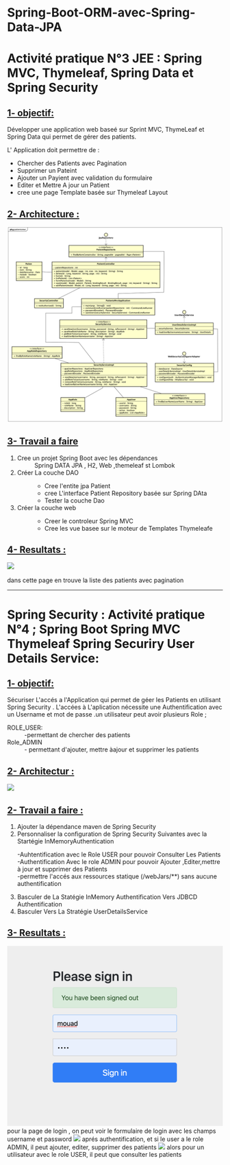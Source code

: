 # Spring-Boot-ORM-avec-Spring-Data-JPA
<h1> Activité pratique N°3 JEE : Spring MVC, Thymeleaf, Spring Data et Spring Security
</h1>
<h2 style="text-decoration: underline;">1- objectif:</h2>
<div>
<p>Développer une application web baseé sur Sprint MVC, ThymeLeaf et Spring Data qui permet de gérer des patients.</p>
<p>L' Application doit permettre de : </p>
<ul>
<li> Chercher des Patients avec Pagination  </li>
<li> Supprimer un Pateint </li>
<li> Ajouter un Payient avec validation du formulaire </li>
<li> Editer et Mettre A jour un Patient </li>
<li>cree une page Template basée sur Thymeleaf Layout</li>
</ul>
</div>
<h2 style="text-decoration: underline;">2- Architecture :</h2>
<p><img src="images/diagrame de class.png"></p>
<div>
<h2 style="text-decoration: underline;">3- Travail a faire</h2>

<ol type="1">

<dt><li> Cree un projet Spring Boot avec les dépendances </li></dt>
<dd>Spring DATA JPA , H2, Web ,themeleaf st Lombok </dd>
<dt><li>Créer La couche DAO</li></dt>
<dd>
<ul>
<li>Cree l'entite jpa Patient</li>
<li> cree L'interface Patient Repository basée sur Spring DAta </li>
<li>Tester la couche Dao</li>
</ul> 
</dd>
<dt><li>Créer la couche web </li></dt>
<ul>
<dd><li> Creer le controleur Spring MVC</li>
<li>Cree les vue basee sur le moteur de Templates Thymeleafe </li>
</dd>
</ul>
</ol>
</div>
<div>
<h2 style="text-decoration: underline;">4- Resultats :</h2>
<p><img src="images/Patients.png"></p>
dans cette page en trouve la liste des patients avec pagination
</div>
<div>



<hr> 
<h1>  Spring Security : Activité pratique N°4 ; Spring Boot Spring MVC Thymeleaf Spring Securiry User Details Service: </h1>
<div>
<div>
            <h2 style="text-decoration: underline;">1- objectif:</h2>
        <p>
            Sécuriser L'accés a l'Application 
            qui permet de géer les Patients en utilisant Spring Security . L'accées à L'aplication nécessite une Authentification avec
            un Username et mot de passe .un utilisateur peut avoir plusieurs Role ;
        </p>
        <dl>
          <dt>ROLE_USER:</dt>
          <dd >-permettant de chercher des patients</dd>
          <dt>Role_ADMIN</dt>
          <dd>- permettant d'ajouter, mettre àajour et supprimer les patients</dd>
        </dl>


</div>
<div>
 <h2 style="text-decoration: underline;">2- Architectur :</h2>
    <img src="./images/architecteur.png"/>


</div>
<div>
<h2 style="text-decoration: underline;">2- Travail a faire :</h2>
<p> </p>
<ol type="1">
  <li>Ajouter la dépendance maven de Spring Security  </li>
  <li>Personnaliser la configuration de Spring Security Suivantes avec la Startégie InMemoryAuthentication  
<dl>
  <dt>-Auhtentification avec le Role USER pour pouvoir Consulter Les Patients</dt>
  <dt>-Authentification Avec le role ADMIN pour pouvoir Ajouter ,Editer,mettre à  jour et supprimer des Patients </dt>
    <dt> -permettre l'accés aux ressources statique (/webJars/**) sans aucune authentification </dt> 
</dl>
</li>

<li> Basculer de La Statégie InMemory Authentification Vers JDBCD Authentification </li>
<li>Basculer Vers La Stratégie UserDetailsService </li>


</ol>
<div>
</div>
<h2 style="text-decoration: underline;">3- Resultats :</h2>

<p>
<img src="images/Login.png">
pour la page de login , on peut voir le formulaire de login avec les champs username et password

<img src="images/Patients.png">
aprés authentification, et si le user a le role ADMIN, il peut ajouter, editer, supprimer des patients

<img src="images/USER.png">
alors pour un utilisateur avec le role USER, il peut que consulter les patients
</p>
</div>

</div>
</div>





